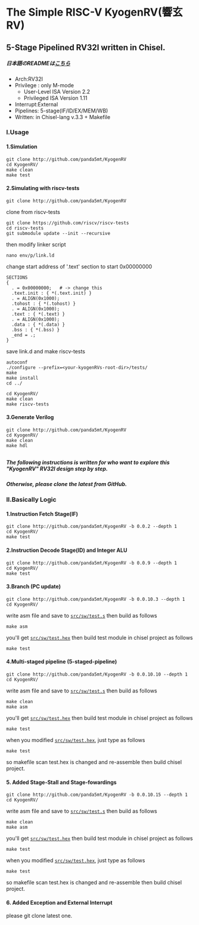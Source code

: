 The Simple RISC-V KyogenRV(響玄RV)
=======================
## 5-Stage Pipelined RV32I written in Chisel.
##### 日本語のREADMEは[こちら](README_J.md)
- Arch:RV32I
- Privilege : only M-mode 
    - User-Level ISA Version 2.2
    - Privileged ISA Version 1.11
- Interrupt:External
- Pipelines: 5-stage(IF/ID/EX/MEM/WB)
- Written: in Chisel-lang v.3.3 + Makefile

### I.Usage
#### 1.Simulation
```
git clone http://github.com/panda5mt/KyogenRV  
cd KyogenRV/
make clean
make test
```
#### 2.Simulating with riscv-tests
```
git clone http://github.com/panda5mt/KyogenRV  
```
clone from riscv-tests
```
git clone https://github.com/riscv/riscv-tests
cd riscv-tests
git submodule update --init --recursive
```
then modify linker script
```
nano env/p/link.ld
```
change start address of '.text' section to start 0x00000000

```
SECTIONS
{
  . = 0x00000000;   # -> change this 
  .text.init : { *(.text.init) }
  . = ALIGN(0x1000);
  .tohost : { *(.tohost) }
  . = ALIGN(0x1000);
  .text : { *(.text) }
  . = ALIGN(0x1000);
  .data : { *(.data) }
  .bss : { *(.bss) }
  _end = .;
}
```
save link.d and make riscv-tests
```
autoconf
./configure --prefix=<your-kyogenRVs-root-dir>/tests/
make
make install
cd ../
```

```
cd KyogenRV/
make clean
make riscv-tests
```
#### 3.Generate Verilog
```
git clone http://github.com/panda5mt/KyogenRV  
cd KyogenRV/
make clean
make hdl
```
##
##### The following instructions is written for who want to explore this "KyogenRV" RV32I design step by step. 
##### Otherwise, please clone the latest from GitHub. 
### II.Basically Logic 
#### 1.Instruction Fetch Stage(IF)  
```
git clone http://github.com/panda5mt/KyogenRV -b 0.0.2 --depth 1 
cd KyogenRV/
make test
```
#### 2.Instruction Decode Stage(ID) and Integer ALU
```
git clone http://github.com/panda5mt/KyogenRV -b 0.0.9 --depth 1 
cd KyogenRV/
make test
```
#### 3.Branch (PC update)
```
git clone http://github.com/panda5mt/KyogenRV -b 0.0.10.3 --depth 1 
cd KyogenRV/
```

write asm file and save to <code>[src/sw/test.s](src/sw/test.s)</code>
then build as follows 

```
make asm
```
you'll get <code>[src/sw/test.hex](src/sw/test.hex)</code>
then build test module in chisel project as follows
```
make test
```

#### 4.Multi-staged pipeline (5-staged-pipeline)
```
git clone http://github.com/panda5mt/KyogenRV -b 0.0.10.10 --depth 1 
cd KyogenRV/
```

write asm file and save to <code>[src/sw/test.s](src/sw/test.s)</code>
then build as follows 

```
make clean
make asm
```
you'll get <code>[src/sw/test.hex](src/sw/test.hex)</code>
then build test module in chisel project as follows
```
make test
```
when you modified <code>[src/sw/test.hex](src/sw/test.hex)</code>, just type as follows
```
make test
```
so makefile scan test.hex is changed and re-assemble then build chisel project.

#### 5. Added Stage-Stall and Stage-fowardings
```
git clone http://github.com/panda5mt/KyogenRV -b 0.0.10.15 --depth 1 
cd KyogenRV/
```

write asm file and save to <code>[src/sw/test.s](src/sw/test.s)</code>
then build as follows 

```
make clean
make asm
```
you'll get <code>[src/sw/test.hex](src/sw/test.hex)</code>
then build test module in chisel project as follows
```
make test
```
when you modified <code>[src/sw/test.hex](src/sw/test.hex)</code>, just type as follows
```
make test
```
so makefile scan test.hex is changed and re-assemble then build chisel project.

#### 6. Added Exception and External Interrupt
please git clone latest one. 